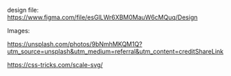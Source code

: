 design file: https://www.figma.com/file/esGlLWr6XBM0MauW6cMQuq/Design


Images:

https://unsplash.com/photos/9bNmhMKQM1Q?utm_source=unsplash&utm_medium=referral&utm_content=creditShareLink 


https://css-tricks.com/scale-svg/